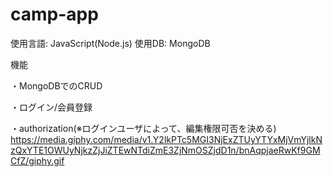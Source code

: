 # camp-app

使用言語: JavaScript(Node.js)
使用DB: MongoDB

機能

・MongoDBでのCRUD

・ログイン/会員登録

・authorization(※ログインユーザによって、編集権限可否を決める)
https://media.giphy.com/media/v1.Y2lkPTc5MGI3NjExZTUyYTYxMjVmYjlkNzQxYTE1OWUyNjkzZjJiZTEwNTdiZmE3ZjNmOSZjdD1n/bnAqpjaeRwKf9GMCfZ/giphy.gif
